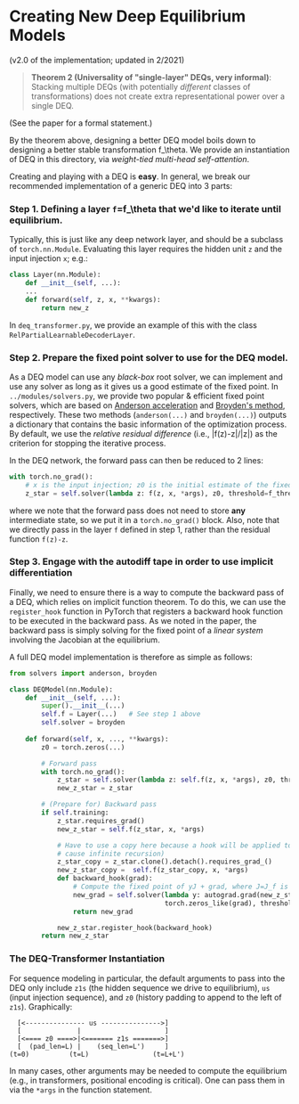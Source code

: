 #  Creating New Deep Equilibrium Models

(v2.0 of the implementation; updated in 2/2021)

> **Theorem 2 (Universality of "single-layer" DEQs, very informal)**: Stacking multiple DEQs 
> (with potentially _different_ classes of transformations) does not create extra representational
> power over a single DEQ.

(See the paper for a formal statement.)

By the theorem above, designing a better DEQ model boils down to designing a better stable transformation f_\theta. We provide an instantiation of DEQ in this directory, via *weight-tied multi-head self-attention*.

Creating and playing with a DEQ is **easy**. In general, we break our recommended implementation of a generic DEQ into 3 parts:

### Step 1. Defining a layer `f`=f_\theta that we'd like to iterate until equilibrium.

Typically, this is just like any deep network layer, and should be a subclass of `torch.nn.Module`. Evaluating this layer requires the hidden unit `z` and the input injection `x`; e.g.:
```python
class Layer(nn.Module):
    def __init__(self, ...):
	...
    def forward(self, z, x, **kwargs):
        return new_z
```
In `deq_transformer.py`, we provide an example of this with the class `RelPartialLearnableDecoderLayer`.

### Step 2. Prepare the fixed point solver to use for the DEQ model.

As a DEQ model can use any *black-box* root solver, we can implement and use any solver as long as it gives us a good estimate of the fixed point. In `../modules/solvers.py`, we provide two popular & efficient fixed point solvers, which are based on [Anderson acceleration](https://en.wikipedia.org/wiki/Anderson_acceleration) and [Broyden's method](https://en.wikipedia.org/wiki/Broyden%27s_method), respectively. These two methods (`anderson(...)` and `broyden(...)`) outputs a dictionary that contains the basic information of the optimization process. By default, we use the *relative residual difference* (i.e., |f(z)-z|/|z|) as the criterion for stopping the iterative process.

In the DEQ network, the forward pass can then be reduced to 2 lines:
```python
with torch.no_grad():
    # x is the input injection; z0 is the initial estimate of the fixed point.
    z_star = self.solver(lambda z: f(z, x, *args), z0, threshold=f_thres)['result']
```
where we note that the forward pass does not need to store **any** intermediate state, so we put it in a `torch.no_grad()` block. Also, note that we directly pass in the layer `f` defined in step 1, rather than the residual function `f(z)-z`.

### Step 3. Engage with the autodiff tape in order to use implicit differentiation

Finally, we need to ensure there is a way to compute the backward pass of a DEQ, which relies on implicit function theorem. To do this, we can use the `register_hook` function in PyTorch that registers a backward hook function to be executed in the backward pass. As we noted in the paper, the backward pass is simply solving for the fixed point of a *linear system* involving the Jacobian at the equilibrium. 

A full DEQ model implementation is therefore as simple as follows:
```python
from solvers import anderson, broyden

class DEQModel(nn.Module):
    def __init__(self, ...):
        super().__init__(...)
        self.f = Layer(...)   # See step 1 above
        self.solver = broyden
    
    def forward(self, x, ..., **kwargs):
        z0 = torch.zeros(...)

        # Forward pass
        with torch.no_grad():
            z_star = self.solver(lambda z: self.f(z, x, *args), z0, threshold=f_thres)['result']   # See step 2 above
            new_z_star = z_star

        # (Prepare for) Backward pass
        if self.training:
            z_star.requires_grad()
            new_z_star = self.f(z_star, x, *args)

            # Have to use a copy here because a hook will be applied to new_z_star (which could otherwise 
            # cause infinite recursion)
            z_star_copy = z_star.clone().detach().requires_grad_()
            new_z_star_copy =  self.f(z_star_copy, x, *args)
            def backward_hook(grad):
                # Compute the fixed point of yJ + grad, where J=J_f is the Jacobian of f at z_star
                new_grad = self.solver(lambda y: autograd.grad(new_z_star_copy, z_star_copy, y, retain_graph=True)[0] + grad, \
                                       torch.zeros_like(grad), threshold=b_thres)['result']
                return new_grad

            new_z_star.register_hook(backward_hook)
        return new_z_star
```

### The DEQ-Transformer Instantiation

For sequence modeling in particular, the default arguments to pass into the DEQ only include `z1s` (the hidden sequence we drive to equilibrium), 
`us` (input injection sequence), and `z0` (history padding to append to the left of `z1s`). Graphically:

```
  [<--------------- us --------------->]
  [              |                     ]         
  [<==== z0 ====>|<======= z1s =======>]
  [  (pad_len=L) |    (seq_len=L')     ]
(t=0)          (t=L)                (t=L+L')
```
In many cases, other arguments may be needed to compute the equilibrium (e.g., in transformers, positional encoding
is critical). One can pass them in via the `*args` in the function statement.
